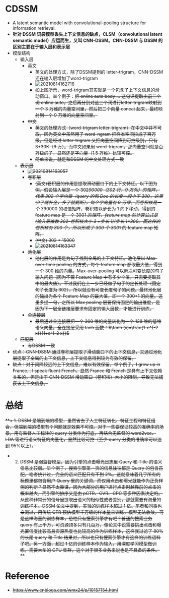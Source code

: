 # CDSSM
+ A latent semantic model with convolutional-pooling structure for information retrieval.
+ **针对 DSSM 词袋模型丢失上下文信息的缺点，CLSM（convolutional latent semantic model）应运而生，又叫 CNN-DSSM。CNN-DSSM 与 DSSM 的区别主要在于输入层和表示层**
+ 模型结构
  + 输入层
    + 英文
      + 英文的处理方式，除了DSSM提到的 letter-trigram，CNN-DSSM 还在输入层增加了word-trigram  
      + ![20210814162716](https://i.loli.net/2021/08/14/MXZOj91835cSJQK.png)
      + 如上图所示，word-trigram其实就是一个包含了上下文信息的滑动窗口。举个例子：把<s> online auto body ... <s>这句话提取出前三个词<s> online auto，之后再分别对这三个词进行letter-trigram映射到一个 3 万维的向量空间里，然后把三个向量 concat 起来，最终映射到一个 9 万维的向量空间里。
    + 中文
      + 英文的处理方式（word-trigram letter-trigram）在中文中并不可取，因为英文中虽然用了 word-ngram 把样本空间拉成了百万级，但是经过 letter-trigram 又把向量空间降到可控级别，只有 3*30K（9 万）。而中文如果用 word-trigram，那向量空间就是百万级的了，显然还是字向量（1.5 万维）比较可控。
      + 简单来说，就是和DSSM 的中文处理方式一致
  + 表示层
    + ![20210814163057](https://i.loli.net/2021/08/14/92SLP8uA4TDBtom.png)
    + 卷积层
      + (英文)卷积层的作用是提取滑动窗口下的上下文特征。以下图为例，假设输入层是一个 302*90000（302 行，9 万列）的矩阵，代表 302 个字向量（query 的和 Doc 的长度一般小于 300，这里少了就补全，多了就截断），每个字向量有 9 万维。而卷积核是一个 3*90000 的权值矩阵，卷积核以步长为 1 向下移动，得到的 feature map 是一个 300*1 的矩阵，feature map 的计算公式是(输入层维数 302-卷积核大小 3 +步长 1)/步长 1=300。而这样的卷积核有 300 个，所以形成了 300 个 300*1 的 feature map 矩阵。
      + (中文) 302 * 15000
      + ![20210814163347](https://i.loli.net/2021/08/14/2kDdg4om53wyq7N.png)
    + 池化层
      + 池化层的作用是为句子找到全局的上下文特征。池化层以 Max-over-time pooling 的方式，每个 feature map 都取最大值，得到一个 300 维的向量。Max-over-pooling 可以解决可变长度的句子输入问题（因为不管 Feature Map 中有多少个值，只需要提取其中的最大值）。不过我们在上一步已经做了句子的定长处理（固定句子长度为 302），所以就没有可变长度句子的问题。最终池化层的输出为各个 Feature Map 的最大值，即一个 300*1 的向量。这里多提一句，之所以 Max pooling 层要保持固定的输出维度，是因为下一层全链接层要求有固定的输入层数，才能进行训练。
    + 全连接层
      + 最后通过全连接层把一个 300 维的向量转化为一个 128 维的低维语义向量。全连接层采用 tanh 函数：$\tanh (x)=\frac{1-e^{-2 x}}{1+e^{-2 x}}$
  + 匹配层
    + 与DSSM 一致
+ 优点：CNN-DSSM 通过卷积层提取了滑动窗口下的上下文信息，又通过池化层提取了全局的上下文信息，上下文信息得到较为有效的保留。
+ 缺点：对于间隔较远的上下文信息，难以有效保留。举个例子，I grew up in France... I speak fluent French，显然 France 和 French 是具有上下文依赖关系的，但是由于 CNN-DSSM 滑动窗口（卷积核）大小的限制，导致无法捕获该上下文信息。

# 总结
**+ 1. DSSM 是端到端的模型，虽然省去了人工特征转化、特征工程和特征组合，但端到端的模型有个问题就是效果不可控。对于一些要保证较高的准确率的场景，用有监督人工标注的 query 分类作为打底，再结合无监督的 word2vec、LDA 等进行语义特征的向量化，显然比较可控（至少 query 分类的准确率可以达到 95%以上）。

+ 2. DSSM 是弱监督模型，因为引擎的点击曝光日志里 Query 和 Title 的语义信息比较弱。举个例子，搜索引擎第一页的信息往往都是 Query 的包含匹配，笔者统计过，完全的语义匹配只有不到 2%。这就意味着几乎所有的标题里都包含用户 Query 里的关键词，而仅用点击和曝光就能作为正负样例的判断？显然不太靠谱，因为大部分的用户进行点击时越靠前的点击的概率越大，而引擎的排序又是由 pCTR、CVR、CPC 等多种因素决定的。从这种非常弱的信号里提取出语义的相似性或者差别，那就需要有海量的训练样本。DSSM 论文中提到，实验的训练样本超过 1 亿。笔者和同事也亲测过，用传统 CTR 预估模型千万级的样本量来训练，模型无法收敛。可是这样海量的训练样本，恐怕只有搜索引擎才有吧？普通的搜索业务 query 有上千万，可资源顶多只有几百万，像论文中说需要挑出点击和曝光置信度比较高且资源热度也比较高的作为训练样本，这样就过滤了 80%的长尾 query 和 Title 结果对，所以也只有搜索引擎才有这样的训练语料了吧。另一方面，超过 1 亿的训练样本作为输入，用深度学习模型做训练，需要大型的 GPU 集群，这个对于很多业务来说也是不具备的条件。**

# Reference
+ https://www.cnblogs.com/wmx24/p/10157154.html